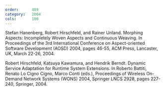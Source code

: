 ```yaml
---
order:      489
category:   2004
cols:       100
---
```

Stefan Hanenberg, Robert Hirschfeld, and Rainer Unland. Morphing Aspects: Incompletely Woven Aspects and Continuous Weaving. In Proceedings of the 3rd International Conference on Aspect-oriented Software Development (AOSD) 2004, pages 46-55, ACM Press, Lancaster, UK, March 22-26, 2004.

Robert Hirschfeld, Katsuya Kawamura, and Hendrik Berndt. Dynamic Service Adaptation for Runtime System Extensions. In Roberto Battiti, Renato Lo Cigno Cigno, Marco Conti (eds.), Proceedings of Wireless On-Demand Network Systems (WONS) 2004, Springer LNCS 2928, pages 227-240, Springer, 2004.
